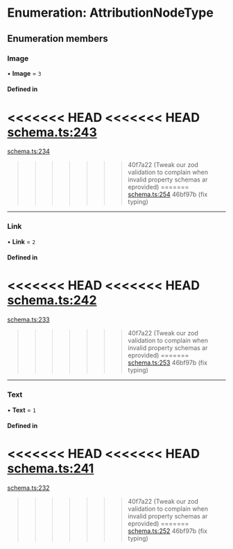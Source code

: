 # Enumeration: AttributionNodeType

## Enumeration members

### Image

• **Image** = `3`

#### Defined in

<<<<<<< HEAD
<<<<<<< HEAD
[schema.ts:243](https://github.com/coda/packs-sdk/blob/main/schema.ts#L243)
=======
[schema.ts:234](https://github.com/coda/packs-sdk/blob/main/schema.ts#L234)
>>>>>>> 40f7a22 (Tweak our zod validation to complain when invalid property schemas ar eprovided)
=======
[schema.ts:254](https://github.com/coda/packs-sdk/blob/main/schema.ts#L254)
>>>>>>> 46bf97b (fix typing)

___

### Link

• **Link** = `2`

#### Defined in

<<<<<<< HEAD
<<<<<<< HEAD
[schema.ts:242](https://github.com/coda/packs-sdk/blob/main/schema.ts#L242)
=======
[schema.ts:233](https://github.com/coda/packs-sdk/blob/main/schema.ts#L233)
>>>>>>> 40f7a22 (Tweak our zod validation to complain when invalid property schemas ar eprovided)
=======
[schema.ts:253](https://github.com/coda/packs-sdk/blob/main/schema.ts#L253)
>>>>>>> 46bf97b (fix typing)

___

### Text

• **Text** = `1`

#### Defined in

<<<<<<< HEAD
<<<<<<< HEAD
[schema.ts:241](https://github.com/coda/packs-sdk/blob/main/schema.ts#L241)
=======
[schema.ts:232](https://github.com/coda/packs-sdk/blob/main/schema.ts#L232)
>>>>>>> 40f7a22 (Tweak our zod validation to complain when invalid property schemas ar eprovided)
=======
[schema.ts:252](https://github.com/coda/packs-sdk/blob/main/schema.ts#L252)
>>>>>>> 46bf97b (fix typing)
